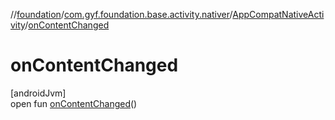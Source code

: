 //[foundation](../../../index.md)/[com.gyf.foundation.base.activity.nativer](../index.md)/[AppCompatNativeActivity](index.md)/[onContentChanged](on-content-changed.md)

# onContentChanged

[androidJvm]\
open fun [onContentChanged](on-content-changed.md)()